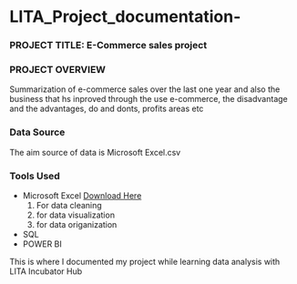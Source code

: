 # LITA_Project_documentation-
### PROJECT TITLE: E-Commerce sales project 
### PROJECT OVERVIEW 
Summarization of e-commerce sales over the last one year and also the business that hs inproved through the use e-commerce, the disadvantage and the advantages, do and donts, profits areas etc 
### Data Source 
The aim source of data is Microsoft Excel.csv

### Tools Used 
- Microsoft Excel [Download Here](https://www.Microsoft.com)
  1. For data cleaning
  2. for data visualization
  3. for data origanization
- SQL 
- POWER BI

This is where I documented my project while learning data analysis with LITA Incubator Hub
